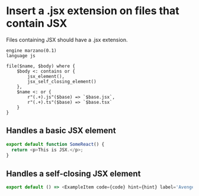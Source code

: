 # Insert a .jsx extension on files that contain JSX

Files containing JSX should have a .jsx extension.

```grit
engine marzano(0.1)
language js

file($name, $body) where {
	$body <: contains or {
		jsx_element(),
		jsx_self_closing_element()
	},
	$name <: or {
		r"(.+).js"($base) => `$base.jsx`,
		r"(.+).ts"($base) => `$base.tsx`
	}
}
```

## Handles a basic JSX element

```js
export default function SomeReact() {
  return <p>This is JSX.</p>;
}
```

## Handles a self-closing JSX element

```js
export default () => <ExampleItem code={code} hint={hint} label='Avengers Example' />;
```

